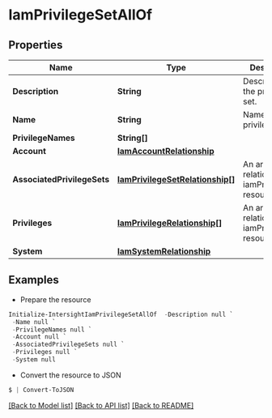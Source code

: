 # IamPrivilegeSetAllOf
## Properties

Name | Type | Description | Notes
------------ | ------------- | ------------- | -------------
**Description** | **String** | Description of the privilege set. | [optional] [readonly] 
**Name** | **String** | Name of the privilege set. | [optional] 
**PrivilegeNames** | **String[]** |  | [optional] 
**Account** | [**IamAccountRelationship**](IamAccountRelationship.md) |  | [optional] 
**AssociatedPrivilegeSets** | [**IamPrivilegeSetRelationship[]**](IamPrivilegeSetRelationship.md) | An array of relationships to iamPrivilegeSet resources. | [optional] 
**Privileges** | [**IamPrivilegeRelationship[]**](IamPrivilegeRelationship.md) | An array of relationships to iamPrivilege resources. | [optional] [readonly] 
**System** | [**IamSystemRelationship**](IamSystemRelationship.md) |  | [optional] 

## Examples

- Prepare the resource
```powershell
Initialize-IntersightIamPrivilegeSetAllOf  -Description null `
 -Name null `
 -PrivilegeNames null `
 -Account null `
 -AssociatedPrivilegeSets null `
 -Privileges null `
 -System null
```

- Convert the resource to JSON
```powershell
$ | Convert-ToJSON
```

[[Back to Model list]](../README.md#documentation-for-models) [[Back to API list]](../README.md#documentation-for-api-endpoints) [[Back to README]](../README.md)

